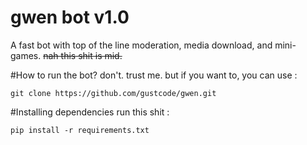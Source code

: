 # gwen bot v1.0

A fast bot with top of the line moderation, media download, and mini-games. ~~nah this shit is mid.~~

#How to run the bot?
don't. trust me.
but if you want to, you can use :
```
git clone https://github.com/gustcode/gwen.git
```

#Installing dependencies
run this shit :
```
pip install -r requirements.txt
```


